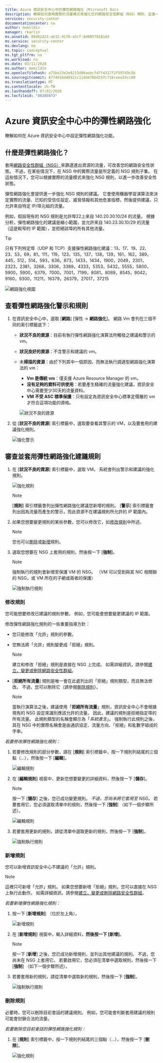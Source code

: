 ```yaml
---
title: Azure 資訊安全中心中的彈性網路強化 |Microsoft Docs
description: 瞭解如何使用實際的流量模式來強化您的網路安全性群組（NSG）規則，並進一步改善您的安全性狀態。
services: security-center
documentationcenter: na
author: memildin
manager: rkarlin
ms.assetid: 09d62d23-ab32-41f0-a5cf-8d80578181dd
ms.service: security-center
ms.devlang: na
ms.topic: conceptual
ms.tgt_pltfrm: na
ms.workload: na
ms.date: 03/11/2020
ms.author: memildin
ms.openlocfilehash: a75be23e2e8215d86aebcfd7f4317f2f597d3c5b
ms.sourcegitcommit: 877491bd46921c11dd478bd25fc718ceee2dcc08
ms.translationtype: MT
ms.contentlocale: zh-TW
ms.lasthandoff: 07/02/2020
ms.locfileid: "80385073"
---
```

# <a name="adaptive-network-hardening-in-azure-security-center"></a>Azure 資訊安全中心中的彈性網路強化
瞭解如何在 Azure 資訊安全中心中設定彈性網路強化功能。

## <a name="what-is-adaptive-network-hardening"></a>什麼是彈性網路強化？
套用[網路安全性群組（NSG）](https://docs.microsoft.com/azure/virtual-network/security-overview)來篩選進出資源的流量，可改善您的網路安全性狀態。 不過，在某些情況下，在 NSG 中的實際流量是所定義的 NSG 規則子集。 在這些情況下，您可以根據實際的流量模式來強化 NSG 規則，以進一步改善安全性狀態。

彈性網路強化會提供進一步強化 NSG 規則的建議。 它會使用機器學習演算法來決定實際的流量、已知的受信任設定、威脅情報和其他危害指標，然後提供建議，只允許來自特定 IP/埠元組的流量。

例如，假設現有的 NSG 規則是允許埠22上來自 140.20.30.10/24 的流量。 根據分析，彈性網路強化的建議是縮小範圍，並允許來自 140.23.30.10/29 的流量（這是較窄的 IP 範圍），並拒絕該埠的所有其他流量。

>[!TIP]
> 只有下列特定埠（UDP 和 TCP）支援彈性網路強化建議：13、17、19、22、23、53，69，81，111，119，123，135，137，138，139，161，162，389，445，512，514，593，636，873，1433，1434，1900，2049，2301，2323，2381，3268，3306，3389，4333，5353，5432，5555，5800，5900，5900，6379，7000，7001，7199，8081，8089，8545，9042，9160，9300，11211，16379，26379，27017，37215


![網路強化視圖](./media/security-center-adaptive-network-hardening/traffic-hardening.png)


## <a name="view-adaptive-network-hardening-alerts-and-rules"></a>查看彈性網路強化警示和規則

1. 在資訊安全中心中，選取 [**網路**] [彈性  ->  **網路強化**]。 網路 Vm 會列在三個不同的索引標籤底下：
   * **狀況不良的資源**：目前有執行彈性網路強化演算法所觸發之建議和警示的 vm。 
   * **狀況良好的資源**：不含警示和建議的 vm。
   * 未**掃描的資源**：由於下列其中一個原因，而無法執行調適型網路強化演算法的 vm：
      * **Vm 是傳統 vm**：僅支援 Azure Resource Manager 的 vm。
      * **沒有足夠的資料可供使用**：若要產生精確的流量強化建議，資訊安全中心需要至少30天的流量資料。
      * **VM 不受 ASC 標準保護**：只有設定為資訊安全中心標準定價層的 vm 才符合這項功能的資格。

     ![狀況不良的資源](./media/security-center-adaptive-network-hardening/unhealthy-resources.png)

2. 從 [**狀況不良的資源**] 索引標籤中，選取要查看其警示的 VM，以及要套用的建議強化規則。

    ![強化警示](./media/security-center-adaptive-network-hardening/anh-recommendation-rules.png)


## <a name="review-and-apply-adaptive-network-hardening-recommended-rules"></a>審查並套用彈性網路強化建議規則

1. 在 [**狀況不良的資源**] 索引標籤中，選取 VM。 系統會列出警示和建議的強化規則。

     ![強化規則](./media/security-center-adaptive-network-hardening/hardening-alerts.png)

   > [!NOTE]
   > [**規則**] 索引標籤會列出彈性網路強化建議您新增的規則。 [**警示**] 索引標籤會列出因為流量而產生的警示，而此資源不在建議規則所允許的 IP 範圍內。

2. 如果您想要變更規則的某些參數，您可以修改它，如[修改規則](#modify-rule)中所述。
   > [!NOTE]
   > 您也可以[刪除](#delete-rule)或[新增](#add-rule)規則。

3. 選取您想要在 NSG 上套用的規則，然後按一下 [**強制**]。

      > [!NOTE]
      > 強制執行的規則會新增至保護 VM 的 NSG。 （VM 可以受到與其 NIC 相關聯的 NSG，或 VM 所在的子網或兩者的保護）

    ![強制執行規則](./media/security-center-adaptive-network-hardening/enforce-hard-rule2.png)


### <a name="modify-a-rule"></a>修改規則<a name ="modify-rule"> </a>

您可能想要修改已建議的規則參數。 例如，您可能會想要變更建議的 IP 範圍。

修改彈性網路強化規則的一些重要指導方針：

* 您只能修改「允許」規則的參數。 
* 您無法將「允許」規則變更成「拒絕」規則。 

  > [!NOTE]
  > 建立和修改「拒絕」規則是直接在 NSG 上完成。 如需詳細資訊，請參閱[建立、變更或刪除網路安全性群組](https://docs.microsoft.com/azure/virtual-network/manage-network-security-group)。

* [**拒絕所有流量**] 規則是唯一會在此處列出的「拒絕」規則類型，而且無法修改。 不過，您可以刪除它（請參閱[刪除規則](#delete-rule)）。
  > [!NOTE]
  > 當執行演算法之後，建議使用「**拒絕所有流量**」規則，資訊安全中心不會根據現有的 NSG 設定來識別應該允許的流量。 因此，建議的規則是拒絕指定埠的所有流量。 此規則類型的名稱會顯示為「*系統產生*」。 強制執行此規則之後，其在 NSG 中的實際名稱會是由通訊協定、流量方向、「拒絕」和亂數字組成的字串。

*若要修改彈性網路強化規則：*

1. 若要修改規則的部分參數，請在 [**規則**] 索引標籤中，按一下規則列結尾的三個點（...），然後按一下 [**編輯**]。

   ![編輯規則](./media/security-center-adaptive-network-hardening/edit-hard-rule.png)

1. 在 [**編輯規則**] 視窗中，更新您想要變更的詳細資料，然後按一下 [**儲存**]。

   > [!NOTE]
   > 按一下 [**儲存**] 之後，您已成功變更規則。 *不過，您尚未將它套用至 NSG。* 若要套用它，您必須選取清單中的規則，然後按一下 [**強制**] （如下一個步驟所述）。

   ![編輯規則](./media/security-center-adaptive-network-hardening/edit-hard-rule3.png)

3. 若要套用更新的規則，請從清單中選取更新的規則，然後按一下 [**強制**]。

    ![強制執行規則](./media/security-center-adaptive-network-hardening/enforce-hard-rule.png)

### <a name="add-a-new-rule"></a>新增規則<a name ="add-rule"> </a>

您可以新增資訊安全中心不建議的「允許」規則。

> [!NOTE]
> 這裡只可新增「允許」規則。 如果您想要新增「拒絕」規則，您可以直接在 NSG 上執行此動作。 如需詳細資訊，請參閱[建立、變更或刪除網路安全性群組](https://docs.microsoft.com/azure/virtual-network/manage-network-security-group)。

*若要新增彈性網路強化規則：*

1. 按一下 [**新增規則**] （位於左上角）。

   ![新增規則](./media/security-center-adaptive-network-hardening/add-hard-rule.png)

1. 在 [**新增規則**] 視窗中，輸入詳細資料，**然後按一下 [新增]**。

   > [!NOTE]
   > 按一下 [**新增**] 之後，您已成功新增規則，並列出其他建議的規則。 不過，您尚未在 NSG 上套用它。 若要啟用它，您必須在清單中選取規則，然後按一下 [**強制**] （如下一個步驟所述）。

3. 若要套用新的規則，請從清單中選取新的規則，然後按一下 [**強制**]。

    ![強制執行規則](./media/security-center-adaptive-network-hardening/enforce-hard-rule.png)


### <a name="delete-a-rule"></a>刪除規則<a name ="delete-rule"> </a>

必要時，您可以刪除目前會話的建議規則。 例如，您可能會判斷套用建議的規則可能會封鎖合法的流量。

*若要刪除您目前會話的彈性網路強化規則：*

1. 在 [**規則**] 索引標籤中，按一下規則列結尾的三個點（...），然後按一下 [**刪除**]。  

    ![強化規則](./media/security-center-adaptive-network-hardening/delete-hard-rule.png)